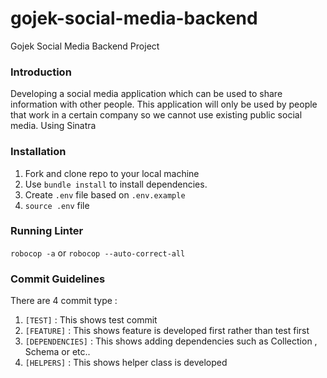 # gojek-social-media-backend

Gojek Social Media Backend Project

### Introduction

Developing a social media application which can be used to share information with other people. This application will only be used by people that work in a certain company so we cannot use existing public social media. Using Sinatra

### Installation

1. Fork and clone repo to your local machine
2. Use `bundle install` to install dependencies.
3. Create `.env` file based on `.env.example`
4. `source .env` file

### Running Linter

`robocop -a` or `robocop --auto-correct-all`

### Commit Guidelines

There are 4 commit type :

1. `[TEST]` : This shows test commit
2. `[FEATURE]` : This shows feature is developed first rather than test first
3. `[DEPENDENCIES]` : This shows adding dependencies such as Collection , Schema or etc..
4. `[HELPERS]` : This shows helper class is developed
